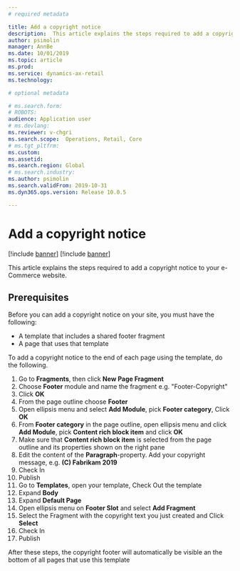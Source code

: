 ```yaml
---
# required metadata

title: Add a copyright notice
description:  This article explains the steps required to add a copyright notice to your e-Commerce website.
author: psimolin
manager: AnnBe
ms.date: 10/01/2019
ms.topic: article
ms.prod: 
ms.service: dynamics-ax-retail
ms.technology: 

# optional metadata

# ms.search.form: 
# ROBOTS: 
audience: Application user
# ms.devlang: 
ms.reviewer: v-chgri
ms.search.scope:  Operations, Retail, Core
# ms.tgt_pltfrm: 
ms.custom: 
ms.assetid: 
ms.search.region: Global
# ms.search.industry: 
ms.author: psimolin
ms.search.validFrom: 2019-10-31
ms.dyn365.ops.version: Release 10.0.5

---
```


# Add a copyright notice

[!include [banner](../includes/preview-banner.md)]
[!include [banner](../includes/banner.md)]

This article explains the steps required to add a copyright notice to your e-Commerce website.

## Prerequisites
Before you can add a copyright notice on your site, you must have the following:

- A template that includes a shared footer fragment
- A page that uses that template

To add a copyright notice to the end of each page using the template, do the following.

1. Go to **Fragments**, then click **New Page Fragment**
1. Choose **Footer** module and name the fragment e.g. "Footer-Copyright"
1. Click **OK**
1. From the page outline choose **Footer**
1. Open ellipsis menu and select **Add Module**, pick **Footer category**, Click **OK**
1. From **Footer category** in the page outline, open ellipsis menu and click **Add Module**, pick **Content rich block item** and click **OK**
1. Make sure that **Content rich block item** is selected from the page outline and its properties shown on the right pane
1. Edit the content of the **Paragraph**-property. Add your copyright message, e.g. **(C) Fabrikam 2019**
1. Check In
1. Publish
1. Go to **Templates**, open your template, Check Out the template
1. Expand **Body**
1. Expand **Default Page**
1. Open ellipsis menu on **Footer Slot** and select **Add Fragment**
1. Select the Fragment with the copyright text you just created and Click **Select**
1. Check In
1. Publish

After these steps, the copyright footer will automatically be visible an the bottom of all pages that use this template


